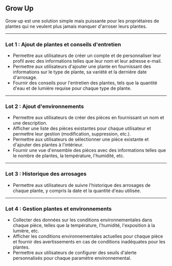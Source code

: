## Grow Up

Grow up est une solution simple mais puissante pour les propriétaires de plantes qui ne veulent plus jamais manquer d'arroser leurs plantes.

---

### Lot 1 : Ajout de plantes et conseils d'entretien

* Permettre aux utilisateurs de créer un compte et de personnaliser leur profil avec des informations telles que leur nom et leur adresse e-mail.
* Permettre aux utilisateurs d'ajouter une plante en fournissant des informations sur le type de plante, sa variété et la dernière date d'arrosage.
* Fournir des conseils pour l'entretien des plantes, tels que la quantité d'eau et de lumière requise pour chaque type de plante.

---

### Lot 2 : Ajout d'environnements

* Permettre aux utilisateurs de créer des pièces en fournissant un nom et une description.
* Afficher une liste des pièces existantes pour chaque utilisateur et permettre leur gestion (modification, suppression, etc.).
* Permettre aux utilisateurs de sélectionner une pièce existante et d'ajouter des plantes à l'intérieur.
* Fournir une vue d'ensemble des pièces avec des informations telles que le nombre de plantes, la température, l'humidité, etc.

---

### Lot 3 : Historique des arrosages

* Permettre aux utilisateurs de suivre l'historique des arrosages de chaque plante, y compris la date et la quantité d'eau utilisée.

---

### Lot 4 : Gestion plantes et environnements 

* Collecter des données sur les conditions environnementales dans chaque pièce, telles que la température, l'humidité, l'exposition à la lumière, etc.
* Afficher les conditions environnementales actuelles pour chaque pièce et fournir des avertissements en cas de conditions inadéquates pour les plantes.
* Permettre aux utilisateurs de configurer des seuils d'alerte personnalisés pour chaque paramètre environnemental.